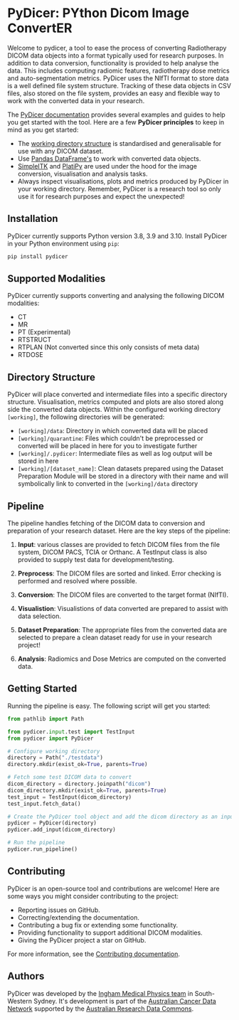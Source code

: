 # PyDicer: PYthon Dicom Image ConvertER

Welcome to pydicer, a tool to ease the process of converting Radiotherapy DICOM data objects into a format typically used for research purposes. In addition to data conversion, functionality is provided to help analyse the data. This includes computing radiomic features, radiotherapy dose metrics and auto-segmentation metrics. PyDicer uses the NIfTI format to store data is a well defined file system structure. Tracking of these data objects in CSV files, also stored on the file system, provides an easy and flexible way to work with the converted data in your research.

The [PyDicer documentation](https://australiancancerdatanetwork.github.io/pydicer/index.html) provides several examples and guides to help you get started with the tool. Here are a few **PyDicer principles** to keep in mind as you get started:

- The [working directory structure](https://australiancancerdatanetwork.github.io/pydicer/index.html#directory-structure) is standardised and generalisable for use with any DICOM dataset.
- Use [Pandas DataFrame's](https://pandas.pydata.org/docs/reference/api/pandas.DataFrame.html) to work with converted data objects.
- [SimpleITK](https://simpleitk.readthedocs.io/en/master/) and [PlatiPy](https://pyplati.github.io/platipy/) are used under the hood for the image conversion, visualisation and analysis tasks.
- Always inspect visualisations, plots and metrics produced by PyDicer in your working directory. Remember, PyDicer is a research tool so only use it for research purposes and expect the unexpected!

## Installation

PyDicer currently supports Python version 3.8, 3.9 and 3.10. Install PyDicer in your Python
environment using `pip`:

```bash
pip install pydicer
```

## Supported Modalities

PyDicer currently supports converting and analysing the following DICOM modalities:

- CT
- MR
- PT (Experimental)
- RTSTRUCT
- RTPLAN (Not converted since this only consists of meta data)
- RTDOSE

## Directory Structure

PyDicer will place converted and intermediate files into a specific directory structure. Visualisation, metrics computed and plots are also stored along side the converted data objects. Within the configured working directory `[working]`, the following directories will be generated:

- `[working]/data`: Directory in which converted data will be placed
- `[working]/quarantine`: Files which couldn't be preprocessed or converted will be placed in here for you to investigate further
- `[working]/.pydicer`: Intermediate files as well as log output will be stored in here
- `[working]/[dataset_name]`: Clean datasets prepared using the Dataset Preparation Module will be stored in a directory with their name and will symbolically link to converted in the `[working]/data` directory

## Pipeline

The pipeline handles fetching of the DICOM data to conversion and preparation of your research dataset. Here are the key steps of the pipeline:

1. **Input**: various classes are provided to fetch DICOM files from the file system, DICOM PACS, TCIA or Orthanc. A TestInput class is also provided to supply test data for development/testing.

2. **Preprocess**: The DICOM files are sorted and linked. Error checking is performed and resolved where possible.

3. **Conversion**: The DICOM files are converted to the target format (NIfTI).

4. **Visualistion**: Visualistions of data converted are prepared to assist with data selection.

5. **Dataset Preparation**: The appropriate files from the converted data are selected to prepare a clean dataset ready for use in your research project!

6. **Analysis**: Radiomics and Dose Metrics are computed on the converted data.

## Getting Started

Running the pipeline is easy. The following script will get you started:

```python
from pathlib import Path

from pydicer.input.test import TestInput
from pydicer import PyDicer

# Configure working directory
directory = Path("./testdata")
directory.mkdir(exist_ok=True, parents=True)

# Fetch some test DICOM data to convert
dicom_directory = directory.joinpath("dicom")
dicom_directory.mkdir(exist_ok=True, parents=True)
test_input = TestInput(dicom_directory)
test_input.fetch_data()

# Create the PyDicer tool object and add the dicom directory as an input location
pydicer = PyDicer(directory)
pydicer.add_input(dicom_directory)

# Run the pipeline
pydicer.run_pipeline()
```

## Contributing

PyDicer is an open-source tool and contributions are welcome! Here are some ways you might consider contributing to the project:

- Reporting issues on GitHub.
- Correcting/extending the documentation.
- Contributing a bug fix or extending some functionality.
- Providing functionality to support additional DICOM modalities.
- Giving the PyDicer project a star on GitHub.

For more information, see the [Contributing documentation](https://australiancancerdatanetwork.github.io/pydicer/contributing.html).

## Authors

PyDicer was developed by the [Ingham Medical Physics team](https://www.unsw.edu.au/medicine-health/our-schools/clinical-medicine/research-impact/research-groups/cancer/ingham-medical-physics) in South-Western Sydney. It's development is part of the [Australian Cancer Data Network](https://australian-cancer-data.network/) supported by the [Australian Research Data Commons](https://ardc.edu.au/).
